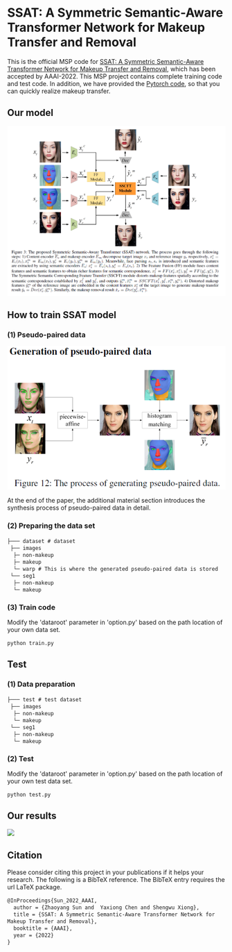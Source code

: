 # SSAT: A Symmetric Semantic-Aware Transformer Network for Makeup Transfer and Removal

This is the official  MSP code for [SSAT: A Symmetric Semantic-Aware Transformer Network for Makeup Transfer and Removal](https://arxiv.org/abs/2112.03631), which has been accepted by AAAI-2022. This MSP project contains complete training code and test code. In addition, we have provided the [Pytorch code](https://github.com/Snowfallingplum/SSAT), so that you can quickly realize makeup transfer. 

## Our model

![](asset/network.jpg)

## How to train SSAT model

### (1) Pseudo-paired data

![](asset/pseudo-paired.jpg)

At the end of the paper, the additional material section introduces the synthesis process of pseudo-paired data in detail.

### (2) Preparing the data set 

```
├─── dataset # dataset
 ├── images
  ├─ non-makeup
  ├─ makeup
  └─ warp # This is where the generated pseudo-paired data is stored
 └── seg1
  ├─ non-makeup
  └─ makeup
```



### (3)  Train code

Modify the 'dataroot' parameter in 'option.py' based on the path location of your own data set.

```
python train.py
```

## Test

### (1) Data preparation

```
├─── test # test dataset
 ├── images
  ├─ non-makeup
  └─ makeup
 └── seg1
  ├─ non-makeup
  └─ makeup
```

### (2) Test

Modify the 'dataroot' parameter in 'option.py' based on the path location of your own test data set.

```
python test.py
```



## Our results 

![](asset/transfer_results.jpg)



## Citation

Please consider citing this project in your publications if it helps your research. The following is a BibTeX reference. The BibTeX entry requires the url LaTeX package.

```
@InProceedings{Sun_2022_AAAI,
  author = {Zhaoyang Sun and  Yaxiong Chen and Shengwu Xiong},
  title = {SSAT: A Symmetric Semantic-Aware Transformer Network for Makeup Transfer and Removal},
  booktitle = {AAAI},
  year = {2022}
}
```

